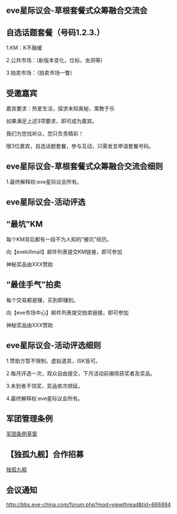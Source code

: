 eve星际议会-草根套餐式众筹融合交流会
------

自选话题套餐（号码1.2.3.）
---
1.KM：K不融缓

2.公共市场：(新版本变化，位标，虫洞等)

3.拍卖市场：（拍卖市场一瞥）

受邀嘉宾
---
嘉宾要求：热爱生活，探求未知奥秘，寓教于乐

如果满足上述3项要求，即可成为嘉宾。

我们为您找听众，您只负责精彩！

限3位嘉宾，自选话题套餐，参与互动，只需发言申请套餐号码。

eve星际议会-草根套餐式众筹融合交流会细则
---
1.最终解释权:eve星际议会所有。

eve星际议会-活动评选
------

“最坑”KM
---
每个KM背后都有一段不为人知的“被坑”经历。

向【evekillmail】邮件列表提交KM链接，即可参加

神秘奖品由XXX赞助

“最佳手气”拍卖
---
每个交易都是赚，买到即赚到。

向【eve市场中心】邮件列表提交拍卖链接，即可参加

神秘奖品由XXX赞助

eve星际议会-活动评选细则
---
1.赞助方暂不限制，虚拟道具，ISK皆可。

2.每月评选一次，观众自由提交，下月活动前揭晓获奖者及奖品。

3.未到者不领奖，奖品依次顺延。

4.最终解释权:eve星际议会所有。

军团管理条例
---
[军团条例草案](https://github.com/volunteerathome/vATh/blob/Develop/%E9%A1%B9%E7%9B%AE%E7%9B%AE%E5%BD%95/%E4%BC%81%E4%B8%9A%E5%B9%B3%E5%8F%B0/%E4%B8%96%E7%BA%AA%E5%A4%A9%E6%88%90/%E6%98%9F%E6%88%98%E5%89%8D%E5%A4%9C/eve%E6%98%9F%E9%99%85%E8%AE%AE%E4%BC%9A/%E6%8F%90%E6%A1%88/2016/%E5%86%9B%E5%9B%A2%E7%AE%A1%E7%90%86%E6%9D%A1%E4%BE%8B.md)

【独孤九舰】合作招募
---
[独孤九舰](https://github.com/volunteerathome/vATh/blob/Develop/%E9%A1%B9%E7%9B%AE%E7%9B%AE%E5%BD%95/%E4%BC%81%E4%B8%9A%E5%B9%B3%E5%8F%B0/%E4%B8%96%E7%BA%AA%E5%A4%A9%E6%88%90/%E6%98%9F%E6%88%98%E5%89%8D%E5%A4%9C/eve%E6%98%9F%E9%99%85%E8%AE%AE%E4%BC%9A/%E6%8F%90%E6%A1%88/2016/%E3%80%90eve%E6%99%A8%E6%9B%A6%E3%80%91%E3%80%90%E5%8D%81%E5%91%A8%E5%B9%B4%E3%80%91%E3%80%90%E7%8B%AC%E5%AD%A4%E4%B9%9D%E8%88%B0%E3%80%91%E5%90%88%E4%BD%9C%E6%8B%9B%E5%8B%9F)

会议通知
---
http://bbs.eve-china.com/forum.php?mod=viewthread&tid=666884